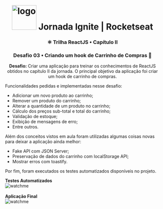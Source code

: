 <h1 align="center">
<img src="https://discover.fcamara.dev/wp-content/themes/fcamara/img/rocket/guindaste_body.png" alt="logo" width="80"> Jornada Ignite | Rocketseat
</h1>
<h3 align="center">⚛️ Trilha ReactJS • Capítulo II</h3>
<h3 align="center">Desafio 03 • Criando um hook de Carrinho de Compras 🛒</h3>
<p align="center"><b>Desafio:</b> Criar uma aplicação para treinar os conhecimentos de ReactJS obtidos no capítulo II da jornada. O principal objetivo da aplicação foi criar um hook de carrinho de compras.</p> 
  
Funcionalidades pedidas e implementadas nesse desafio:
<ul>
  <li>Adicionar um novo produto ao carrinho;</li>
  <li>Remover um produto do carrinho;</li>
  <li>Alterar a quantidade de um produto no carrinho;</li>
  <li>Cálculo dos preços sub-total e total do carrinho;</li>
  <li>Validação de estoque;</li>
  <li>Exibição de mensagens de erro;</li>
  <li>Entre outros.</li>
</ul>
Além dos conceitos vistos em aula foram utilizadas algumas coisas novas para deixar a aplicação ainda melhor:
<ul>
  <li>Fake API com JSON Server;</li>
  <li>Preservação de dados do carrinho com localStorage API;</li>
  <li>Mostrar erros com toastify.</li>
</ul>

Por fim, foram executados os testes automatizados disponíveis no projeto.

<b>Testes Automatizados</b><br>
<img src="https://github.com/narelo/assets-readme/blob/main/testes-automatizados-D03.gif?raw=true" alt="watchme">
<br><br>
<b>Aplicação Final</b><br>
<img src="https://github.com/narelo/assets-readmes/blob/main/desafio03-TRJS.gif?raw=true" alt="watchme">
